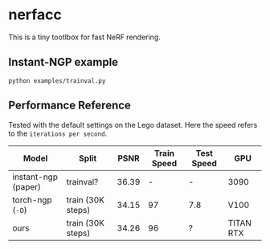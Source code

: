 # nerfacc

This is a tiny tootlbox for fast NeRF rendering.


## Instant-NGP example

```
python examples/trainval.py
```


## Performance Reference

Tested with the default settings on the Lego dataset.
Here the speed refers to the `iterations per second`.

| Model | Split | PSNR | Train Speed | Test Speed | GPU |
| - | - | - | - | - | - |
| instant-ngp (paper)            | trainval?            | 36.39  |  -   | -    | 3090    |
| torch-ngp (`-O`)               | train (30K steps)    | 34.15  |  97  | 7.8  | V100 |
| ours                           | train (30K steps)    | 34.26  |  96  | ?    | TITAN RTX  |